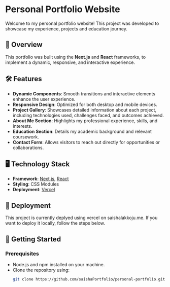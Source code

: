 # Personal Portfolio Website  

Welcome to my personal portfolio website! This project was developed to showcase my experience, projects and education journey.
## 🌟 Overview  

This portfolio was built using the **Next.js** and **React** frameworks, to implement a dynamic, responsive, and interactive experience.

## 🛠️ Features  

- **Dynamic Components**: Smooth transitions and interactive elements enhance the user experience.  
- **Responsive Design**: Optimized for both desktop and mobile devices.  
- **Project Gallery**: Showcases detailed information about each project, including technologies used, challenges faced, and outcomes achieved.  
- **About Me Section**: Highlights my professional experience, skills, and interests.  
- **Education Section**: Details my academic background and relevant coursework.  
- **Contact Form**: Allows visitors to reach out directly for opportunities or collaborations.  

## 🖥️ Technology Stack  

- **Framework**: [Next.js](https://nextjs.org/), [React](https://reactjs.org/)  
- **Styling**: CSS Modules 
- **Deployment**: [Vercel](https://vercel.com/)

## 🚀 Deployment
This project is currently deplyed using vercel on saishalakkoju.me. If you want to deploy it locally, follow the steps below. 

## 🧵 Getting Started  
### Prerequisites  
- Node.js and npm installed on your machine.  
- Clone the repository using:  
  ```bash  
  git clone https://github.com/saishaPortfolio/personal-portfolio.git
  
